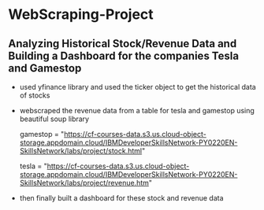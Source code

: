 # WebScraping-Project

## Analyzing Historical Stock/Revenue Data and Building a Dashboard for the companies Tesla and Gamestop

- used yfinance library and used the ticker object to get the historical data of stocks
- webscraped the revenue data from a table for tesla and gamestop using beautiful soup library
  
  gamestop = "https://cf-courses-data.s3.us.cloud-object-storage.appdomain.cloud/IBMDeveloperSkillsNetwork-PY0220EN-SkillsNetwork/labs/project/stock.html"
  
  tesla = "https://cf-courses-data.s3.us.cloud-object-storage.appdomain.cloud/IBMDeveloperSkillsNetwork-PY0220EN-SkillsNetwork/labs/project/revenue.htm"

- then finally built a dashboard for these stock and revenue data

  


